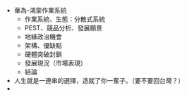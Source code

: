 * 華為-鴻蒙作業系統
	* 作業系統、生態：分散式系統
	* PEST、競品分析、發展願景
	* 地緣政治機會
	* 架構、優缺點
	* 硬體突破封鎖
	* 發展現況（市場表現）
	* 結論
* 人生就是一連串的選擇，造就了你一輩子。（要不要回台灣？）
* 